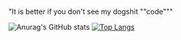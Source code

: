 "It is better if you don't see my dogshit ""code"""


![Anurag's GitHub stats](https://github-readme-stats.vercel.app/api?username=gitretard&show_icons=true&theme=dark)
[![Top Langs](https://github-readme-stats.vercel.app/api/top-langs/?username=gitretard&layout=compact&theme=dark)](https://github.com/anuraghazra/github-readme-stats)
